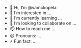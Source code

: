 - 👋 Hi, I’m @vamckopela
- 👀 I’m interested in ...
- 🌱 I’m currently learning ...
- 💞️ I’m looking to collaborate on ...
- 📫 How to reach me ...
- 😄 Pronouns: ...
- ⚡ Fun fact: ...

<!---
vamckopela/vamckopela is a ✨ special ✨ repository because its `README.md` (this file) appears on your GitHub profile.
You can click the Preview link to take a look at your changes.
--->
